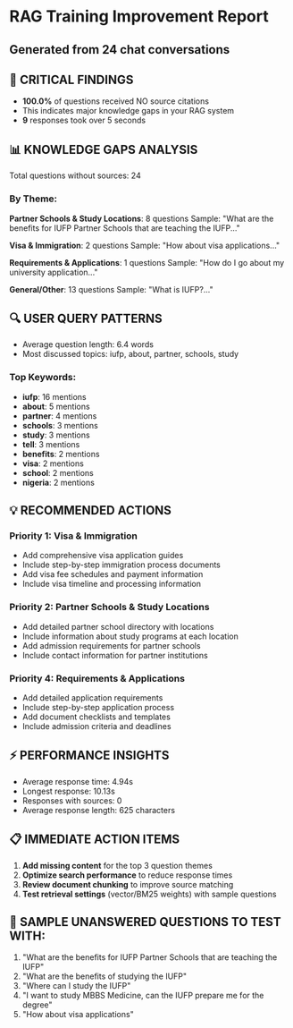 
# RAG Training Improvement Report
## Generated from 24 chat conversations

## 🚨 CRITICAL FINDINGS
- **100.0%** of questions received NO source citations
- This indicates major knowledge gaps in your RAG system
- **9** responses took over 5 seconds

## 📊 KNOWLEDGE GAPS ANALYSIS
Total questions without sources: 24

### By Theme:

**Partner Schools & Study Locations**: 8 questions
  Sample: "What are the benefits for IUFP Partner Schools that are teaching the IUFP..."

**Visa & Immigration**: 2 questions
  Sample: "How about visa applications..."

**Requirements & Applications**: 1 questions
  Sample: "How do I go about my university application..."

**General/Other**: 13 questions
  Sample: "What is IUFP?..."

## 🔍 USER QUERY PATTERNS
- Average question length: 6.4 words
- Most discussed topics: iufp, about, partner, schools, study

### Top Keywords:
- **iufp**: 16 mentions
- **about**: 5 mentions
- **partner**: 4 mentions
- **schools**: 3 mentions
- **study**: 3 mentions
- **tell**: 3 mentions
- **benefits**: 2 mentions
- **visa**: 2 mentions
- **school**: 2 mentions
- **nigeria**: 2 mentions

## 💡 RECOMMENDED ACTIONS

### Priority 1: Visa & Immigration
- Add comprehensive visa application guides
- Include step-by-step immigration process documents
- Add visa fee schedules and payment information
- Include visa timeline and processing information

### Priority 2: Partner Schools & Study Locations
- Add detailed partner school directory with locations
- Include information about study programs at each location
- Add admission requirements for partner schools
- Include contact information for partner institutions

### Priority 4: Requirements & Applications
- Add detailed application requirements
- Include step-by-step application process
- Add document checklists and templates
- Include admission criteria and deadlines

## ⚡ PERFORMANCE INSIGHTS
- Average response time: 4.94s
- Longest response: 10.13s
- Responses with sources: 0
- Average response length: 625 characters

## 📋 IMMEDIATE ACTION ITEMS
1. **Add missing content** for the top 3 question themes
2. **Optimize search performance** to reduce response times
3. **Review document chunking** to improve source matching
4. **Test retrieval settings** (vector/BM25 weights) with sample questions

## 📝 SAMPLE UNANSWERED QUESTIONS TO TEST WITH:
1. "What are the benefits for IUFP Partner Schools that are teaching the IUFP"
2. "What are the benefits of studying the IUFP"
3. "Where can I study the IUFP"
4. "I want to study MBBS Medicine, can the IUFP prepare me for the degree"
5. "How about visa applications"
